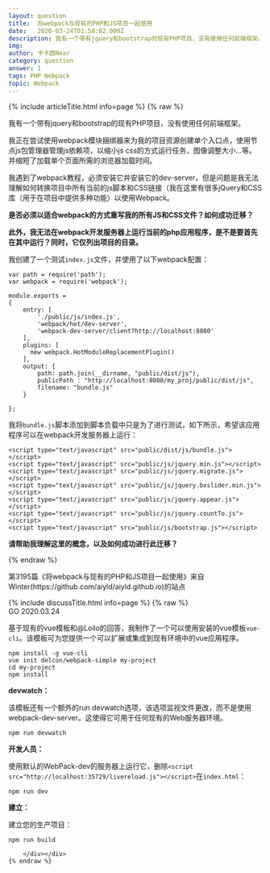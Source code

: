 ```yaml
---
layout: question
title:  将webpack与现有的PHP和JS项目一起使用
date:   2020-03-24T01:58:02.000Z
description: 我有一个带有jquery和bootstrap的现有PHP项目，没有使用任何前端框架。我正在尝试使用webpack模块捆绑器来为我的项目资源创建单个入口...
img: 
author: 卡卡西Near
category: question
answer: 1
tags: PHP Webpack
topic: Webpack
---
```

<div class="article-root">
  <div class="article">
    {% include articleTitle.html info=page %}
    {% raw %}
    <div class="article-content"><p><font style="vertical-align: inherit;"><font style="vertical-align: inherit;">我有一个带有jquery和bootstrap的现有PHP项目，没有使用任何前端框架。</font></font></p>

<p><font style="vertical-align: inherit;"><font style="vertical-align: inherit;">我正在尝试使用webpack模块捆绑器来为我的项目资源创建单个入口点，使用节点js包管理器管理js依赖项，以缩小js css的方式运行任务，图像调整大小...等。</font><font style="vertical-align: inherit;">并缩短了加载单个页面所需的浏览器加载时间。</font></font></p>

<p><font style="vertical-align: inherit;"><font style="vertical-align: inherit;">我遇到了webpack教程，必须安装它并安装它的dev-server，但是问题是我无法理解如何转换项目中所有当前的js脚本和CSS链接（我在这里有很多jQuery和CSS库（用于在项目中提供多种功能）以使用Webpack。</font></font></p>

<p><strong><font style="vertical-align: inherit;"><font style="vertical-align: inherit;">是否必须以适合webpack的方式重写我的所有JS和CSS文件？</font><font style="vertical-align: inherit;">如何成功迁移？</font></font></strong></p>

<p><strong><font style="vertical-align: inherit;"><font style="vertical-align: inherit;">此外，我无法在webpack开发服务器上运行当前的php应用程序，是不是要首先在其中运行？</font><font style="vertical-align: inherit;">同时，它仅列出项目的目录。</font></font></strong></p>

<p><font style="vertical-align: inherit;"><font style="vertical-align: inherit;">我创建了一个测试</font></font><code>index.js</code><font style="vertical-align: inherit;"><font style="vertical-align: inherit;">文件，并使用了以下webpack配置：</font></font></p>

<pre><code>var path = require('path');<font></font>
var webpack = require('webpack');<font></font>
<font></font>
module.exports =<font></font>
{<font></font>
    entry: [<font></font>
        './public/js/index.js',<font></font>
        'webpack/hot/dev-server',<font></font>
        'webpack-dev-server/client?http://localhost:8080'<font></font>
    ],<font></font>
    plugins: [<font></font>
      new webpack.HotModuleReplacementPlugin()<font></font>
    ],<font></font>
    output: {<font></font>
        path: path.join(__dirname, "public/dist/js"),<font></font>
        publicPath : "http://localhost:8080/my_proj/public/dist/js",<font></font>
        filename: "bundle.js"<font></font>
    }<font></font>
<font></font>
};<font></font>
</code></pre>

<p><font style="vertical-align: inherit;"><font style="vertical-align: inherit;">我将</font></font><code>bundle.js</code><font style="vertical-align: inherit;"><font style="vertical-align: inherit;">脚本</font><font style="vertical-align: inherit;">添加</font><font style="vertical-align: inherit;">到脚本负载中只是为了进行测试，如下所示，希望该应用程序可以在webpack开发服务器上运行：</font></font></p>

<pre><code>&lt;script type="text/javascript" src="public/dist/js/bundle.js"&gt;&lt;/script&gt;<font></font>
&lt;script type="text/javascript" src="public/js/jquery.min.js"&gt;&lt;/script&gt;<font></font>
&lt;script type="text/javascript" src="public/js/jquery.migrate.js"&gt;&lt;/script&gt;<font></font>
&lt;script type="text/javascript" src="public/js/jquery.bxslider.min.js"&gt;&lt;/script&gt;<font></font>
&lt;script type="text/javascript" src="public/js/jquery.appear.js"&gt;&lt;/script&gt;<font></font>
&lt;script type="text/javascript" src="public/js/jquery.countTo.js"&gt;&lt;/script&gt;<font></font>
&lt;script type="text/javascript" src="public/js/bootstrap.js"&gt;&lt;/script&gt;<font></font>
</code></pre>

<p><strong><font style="vertical-align: inherit;"><font style="vertical-align: inherit;">请帮助我理解这里的概念，以及如何成功进行此迁移？</font></font></strong></p></div>
    {% endraw %}
  </div>
  <p class="winter_mark">第3195篇《将webpack与现有的PHP和JS项目一起使用》来自Winter(https://github.com/aiyld/aiyld.github.io)的站点</p>
  <div class="discuss-wrapper">
    {% include discussTitle.html info=page %}
    {% raw %}
    <div class="discuss-item">
        <div class="discuss-parent">
          <div class="discuss-meta">
            <span class="discuss-user">GO</span>
            <span class="discuss-time">2020.03.24</span>
          </div>
          <div class="discuss-comment"><p><font style="vertical-align: inherit;"><font style="vertical-align: inherit;">基于现有的vue模板和@Loilo的回答，我制作了一个可以使用安装的vue模板</font></font><code>vue-cli</code><font style="vertical-align: inherit;"><font style="vertical-align: inherit;">。</font><font style="vertical-align: inherit;">该模板可为您提供一个可以扩展或集成到现有环境中的vue应用程序。</font></font></p>

<pre><code>npm install -g vue-cli<font></font>
vue init delcon/webpack-simple my-project<font></font>
cd my-project<font></font>
npm install<font></font>
</code></pre>

<p><strong><font style="vertical-align: inherit;"><font style="vertical-align: inherit;">devwatch：</font></font></strong></p>

<p><font style="vertical-align: inherit;"><font style="vertical-align: inherit;">该模板还有一个额外的run devwatch选项，该选项监视文件更改，而不是使用webpack-dev-server。</font><font style="vertical-align: inherit;">这使得它可用于任何现有的Web服务器环境。</font></font></p>

<pre><code>npm run devwatch
</code></pre>

<p><strong><font style="vertical-align: inherit;"><font style="vertical-align: inherit;">开发人员：</font></font></strong></p>

<p><font style="vertical-align: inherit;"><font style="vertical-align: inherit;">使用默认的WebPack-dev的服务器上运行它，删除</font></font><code>&lt;script src="http://localhost:35729/livereload.js"&gt;&lt;/script&gt;</code><font style="vertical-align: inherit;"><font style="vertical-align: inherit;">在</font></font><code>index.html</code><font style="vertical-align: inherit;"><font style="vertical-align: inherit;">：</font></font></p>

<pre><code>npm run dev
</code></pre>

<p><strong><font style="vertical-align: inherit;"><font style="vertical-align: inherit;">建立：</font></font></strong></p>

<p><font style="vertical-align: inherit;"><font style="vertical-align: inherit;">建立您的生产项目：</font></font></p>

<pre><code>npm run build
</code></pre></div>
        </div></div>
    {% endraw %}
  </div>
<div>
